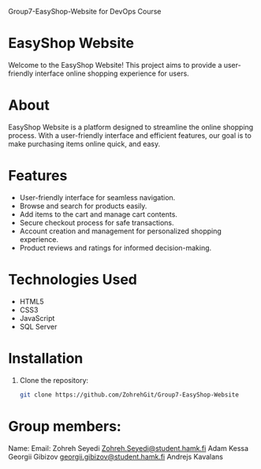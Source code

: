 Group7-EasyShop-Website for DevOps Course

# EasyShop Website
Welcome to the EasyShop Website! This project aims to provide a user-friendly interface online shopping experience for users.

# About
EasyShop Website is a platform designed to streamline the online shopping process. With a user-friendly interface and efficient features, our goal is to make purchasing items online quick, and easy.

# Features
- User-friendly interface for seamless navigation.
- Browse and search for products easily.
- Add items to the cart and manage cart contents.
- Secure checkout process for safe transactions.
- Account creation and management for personalized shopping experience.
- Product reviews and ratings for informed decision-making.

# Technologies Used
- HTML5
- CSS3
- JavaScript
- SQL Server

# Installation
1. Clone the repository:
   ```bash
   git clone https://github.com/ZohrehGit/Group7-EasyShop-Website

# Group members:
   Name:                 Email:
   Zohreh Seyedi         Zohreh.Seyedi@student.hamk.fi
   Adam Kessa
   Georgii Gibizov       georgii.gibizov@student.hamk.fi
   Andrejs Kavalans
    
